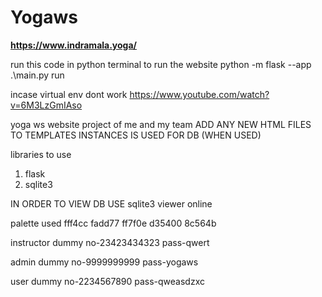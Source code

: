 # Yogaws

****https://www.indramala.yoga/****

run this code in python terminal to run the website
python -m flask --app .\main.py run

incase virtual env dont work
https://www.youtube.com/watch?v=6M3LzGmIAso


yoga ws website project of me and my team 
ADD ANY NEW HTML FILES TO TEMPLATES
INSTANCES IS USED FOR DB (WHEN USED)

libraries to use
1. flask
2. sqlite3

IN ORDER TO VIEW DB USE sqlite3 viewer online

palette used
fff4cc
fadd77
ff7f0e
d35400
8c564b


instructor dummy
no-23423434323
pass-qwert

admin dummy
no-9999999999
pass-yogaws

user dummy
no-2234567890
pass-qweasdzxc
